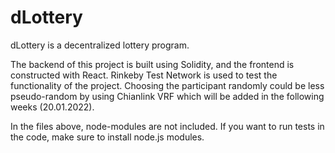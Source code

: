 # dLottery
dLottery is a decentralized lottery program. 

The backend of this project is built using Solidity, and the frontend is constructed with React. Rinkeby Test Network is used to test the functionality of the project. Choosing the participant randomly could be less pseudo-random by using Chianlink VRF which will be added in the following weeks (20.01.2022).

In the files above, node-modules are not included. If you want to run tests in the code, make sure to install node.js modules.
